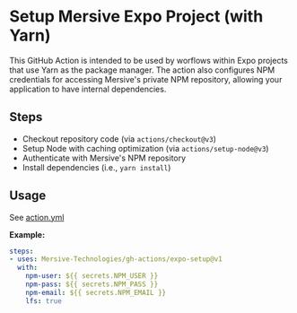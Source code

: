 # Setup Mersive Expo Project (with Yarn)

This GitHub Action is intended to be used by worflows within Expo projects that use Yarn as the package manager.
The action also configures NPM credentials for accessing Mersive's private NPM repository, allowing your application to have internal dependencies.

## Steps

 - Checkout repository code (via `actions/checkout@v3`)
 - Setup Node with caching optimization (via `actions/setup-node@v3`)
 - Authenticate with Mersive's NPM repository
 - Install dependencies (i.e., `yarn install`)

## Usage

See [action.yml](action.yml)

**Example:**

```yaml
steps:
- uses: Mersive-Technologies/gh-actions/expo-setup@v1
  with:
    npm-user: ${{ secrets.NPM_USER }}
    npm-pass: ${{ secrets.NPM_PASS }}
    npm-email: ${{ secrets.NPM_EMAIL }}
    lfs: true
```

